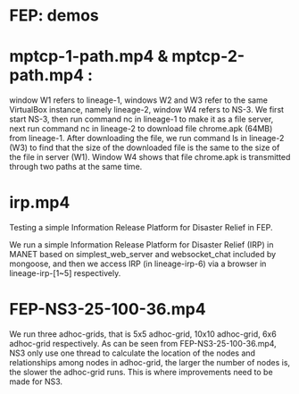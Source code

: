 # FEP: demos

# mptcp-1-path.mp4 & mptcp-2-path.mp4 : 

window W1 refers to lineage-1, windows W2 and W3 refer to the same VirtualBox instance, namely lineage-2, window W4 refers to NS-3. We first start NS-3, then run command nc in lineage-1 to make it as a file server, next run command nc in lineage-2 to download file chrome.apk (64MB) from lineage-1. After downloading the file, we run command ls in lineage-2 (W3) to find that the size of the downloaded file is the same to the size of the file in server (W1). Window W4 shows that file chrome.apk is transmitted through two paths at the same time.

# irp.mp4

Testing a simple Information Release Platform for Disaster Relief in FEP.

We run a simple Information Release Platform for Disaster Relief (IRP) in MANET based on simplest_web_server and websocket_chat included by mongoose, and then we access IRP (in lineage-irp-6) via a browser in lineage-irp-[1~5] respectively.

# FEP-NS3-25-100-36.mp4

We run three adhoc-grids, that is 5x5 adhoc-grid, 10x10 adhoc-grid, 6x6 adhoc-grid respectively. As can be seen from FEP-NS3-25-100-36.mp4, NS3 only use one thread to calculate the location of the nodes and relationships among nodes in adhoc-grid, the larger the number of nodes is, the slower the adhoc-grid runs. This is where improvements need to be made for NS3.

